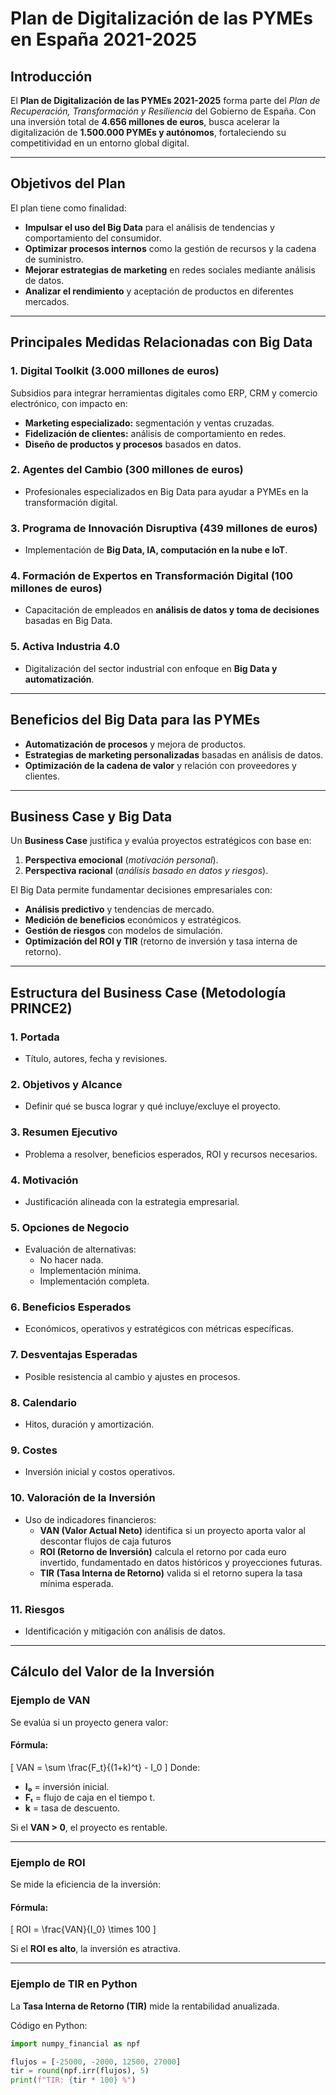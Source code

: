 # Plan de Digitalización de las PYMEs en España 2021-2025

## Introducción
El **Plan de Digitalización de las PYMEs 2021-2025** forma parte del *Plan de Recuperación, Transformación y Resiliencia* del Gobierno de España. Con una inversión total de **4.656 millones de euros**, busca acelerar la digitalización de **1.500.000 PYMEs y autónomos**, fortaleciendo su competitividad en un entorno global digital.

---

## Objetivos del Plan
El plan tiene como finalidad:
- **Impulsar el uso del Big Data** para el análisis de tendencias y comportamiento del consumidor.
- **Optimizar procesos internos** como la gestión de recursos y la cadena de suministro.
- **Mejorar estrategias de marketing** en redes sociales mediante análisis de datos.
- **Analizar el rendimiento** y aceptación de productos en diferentes mercados.

---

## Principales Medidas Relacionadas con Big Data

### **1. Digital Toolkit (3.000 millones de euros)**
Subsidios para integrar herramientas digitales como ERP, CRM y comercio electrónico, con impacto en:
- **Marketing especializado:** segmentación y ventas cruzadas.
- **Fidelización de clientes:** análisis de comportamiento en redes.
- **Diseño de productos y procesos** basados en datos.

### **2. Agentes del Cambio (300 millones de euros)**
- Profesionales especializados en Big Data para ayudar a PYMEs en la transformación digital.

### **3. Programa de Innovación Disruptiva (439 millones de euros)**
- Implementación de **Big Data, IA, computación en la nube e IoT**.

### **4. Formación de Expertos en Transformación Digital (100 millones de euros)**
- Capacitación de empleados en **análisis de datos y toma de decisiones** basadas en Big Data.

### **5. Activa Industria 4.0**
- Digitalización del sector industrial con enfoque en **Big Data y automatización**.

---

## Beneficios del Big Data para las PYMEs
- **Automatización de procesos** y mejora de productos.
- **Estrategias de marketing personalizadas** basadas en análisis de datos.
- **Optimización de la cadena de valor** y relación con proveedores y clientes.

---

## Business Case y Big Data
Un **Business Case** justifica y evalúa proyectos estratégicos con base en:
1. **Perspectiva emocional** (*motivación personal*).
2. **Perspectiva racional** (*análisis basado en datos y riesgos*).

El Big Data permite fundamentar decisiones empresariales con:
- **Análisis predictivo** y tendencias de mercado.
- **Medición de beneficios** económicos y estratégicos.
- **Gestión de riesgos** con modelos de simulación.
- **Optimización del ROI y TIR** (retorno de inversión y tasa interna de retorno).

---

## Estructura del Business Case (Metodología PRINCE2)
### 1. **Portada**
   - Título, autores, fecha y revisiones.

### 2. **Objetivos y Alcance**
   - Definir qué se busca lograr y qué incluye/excluye el proyecto.

### 3. **Resumen Ejecutivo**
   - Problema a resolver, beneficios esperados, ROI y recursos necesarios.

### 4. **Motivación**
   - Justificación alineada con la estrategia empresarial.

### 5. **Opciones de Negocio**
   - Evaluación de alternativas:
     - No hacer nada.
     - Implementación mínima.
     - Implementación completa.

### 6. **Beneficios Esperados**
   - Económicos, operativos y estratégicos con métricas específicas.

### 7. **Desventajas Esperadas**
   - Posible resistencia al cambio y ajustes en procesos.

### 8. **Calendario**
   - Hitos, duración y amortización.

### 9. **Costes**
   - Inversión inicial y costos operativos.

### 10. **Valoración de la Inversión**
   - Uso de indicadores financieros:
     - **VAN (Valor Actual Neto)**
     identifica si un proyecto aporta valor al descontar flujos de caja futuros
     - **ROI (Retorno de Inversión)**
     calcula el retorno por cada euro invertido, fundamentado en datos históricos y
     proyecciones futuras.
     - **TIR (Tasa Interna de Retorno)**
     valida si el retorno supera la tasa mínima esperada.

### 11. **Riesgos**
   - Identificación y mitigación con análisis de datos.

---

## Cálculo del Valor de la Inversión
### **Ejemplo de VAN**
Se evalúa si un proyecto genera valor:

#### Fórmula:
\[
VAN = \sum \frac{F_t}{(1+k)^t} - I_0
\]
Donde:
- **I₀** = inversión inicial.
- **Fₜ** = flujo de caja en el tiempo t.
- **k** = tasa de descuento.

Si el **VAN > 0**, el proyecto es rentable.

---

### **Ejemplo de ROI**
Se mide la eficiencia de la inversión:

#### Fórmula:
\[
ROI = \frac{VAN}{I_0} \times 100
\]

Si el **ROI es alto**, la inversión es atractiva.

---

### **Ejemplo de TIR en Python**
La **Tasa Interna de Retorno (TIR)** mide la rentabilidad anualizada.

Código en Python:
```python
import numpy_financial as npf

flujos = [-25000, -2000, 12500, 27000]  
tir = round(npf.irr(flujos), 5)  
print(f"TIR: {tir * 100} %")
